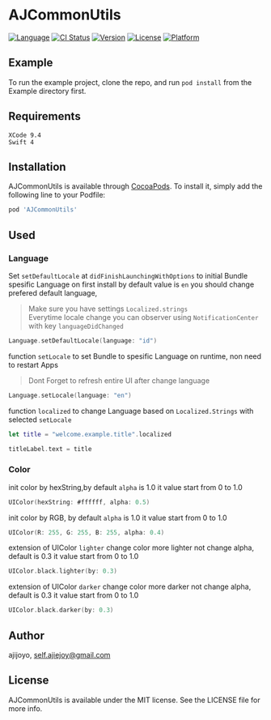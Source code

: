 # AJCommonUtils

[![Language](https://img.shields.io/badge/Swift-4.2-orange.svg)]()
[![CI Status](https://img.shields.io/travis/ajijoyo/AJCommonUtils.svg?style=flat)](https://travis-ci.org/ajijoyo/AJCommonUtils)
[![Version](https://img.shields.io/cocoapods/v/AJCommonUtils.svg?style=flat)](https://cocoapods.org/pods/AJCommonUtils)
[![License](https://img.shields.io/cocoapods/l/AJCommonUtils.svg?style=flat)](https://cocoapods.org/pods/AJCommonUtils)
[![Platform](https://img.shields.io/cocoapods/p/AJCommonUtils.svg?style=flat)](https://cocoapods.org/pods/AJCommonUtils)

## Example

To run the example project, clone the repo, and run `pod install` from the Example directory first.

## Requirements

```
XCode 9.4
Swift 4
```

## Installation

AJCommonUtils is available through [CocoaPods](https://cocoapods.org). To install
it, simply add the following line to your Podfile:

```ruby
pod 'AJCommonUtils'
```

## Used

### Language

Set `setDefaultLocale` at `didFinishLaunchingWithOptions` to initial Bundle spesific Language on first install 
by default value is `en` you should change prefered default language,
> Make sure you have settings `Localized.strings`  
> Everytime locale change you can observer using `NotificationCenter` with key `languageDidChanged`
```swift
Language.setDefaultLocale(language: "id")
```

function `setLocale` to set Bundle to spesific Language on runtime, non need to restart Apps
> Dont Forget to refresh entire UI after change language
```swift
Language.setLocale(language: "en")
```
  
function `localized` to change Language based on `Localized.Strings` with selected `setLocale`
```swift
let title = "welcome.example.title".localized

titleLabel.text = title
```
  
### Color

init color by hexString,by default `alpha` is 1.0 it value start from 0 to 1.0

```swift
UIColor(hexString: #ffffff, alpha: 0.5)
````

init color by RGB, by default `alpha` is 1.0 it value start from 0 to 1.0
```swift
UIColor(R: 255, G: 255, B: 255, alpha: 0.4)
```

extension of UIColor `lighter` change color more lighter not change alpha, default is 0.3 it value start from 0 to 1.0

```swift
UIColor.black.lighter(by: 0.3)
```

extension of UIColor `darker` change color more darker not change alpha, default is 0.3 it value start from 0 to 1.0

```swift
UIColor.black.darker(by: 0.3)
```

## Author

ajijoyo, self.ajiejoy@gmail.com

## License

AJCommonUtils is available under the MIT license. See the LICENSE file for more info.
